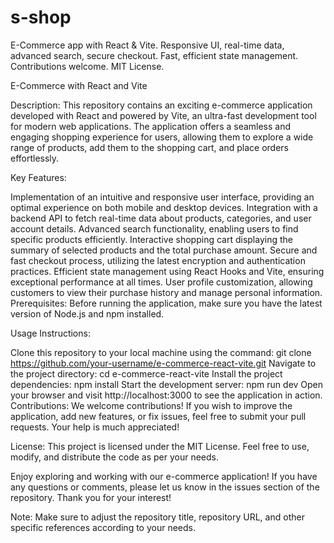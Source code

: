 # s-shop
E-Commerce app with React &amp; Vite. Responsive UI, real-time data, advanced search, secure checkout. Fast, efficient state management. Contributions welcome. MIT License.

 E-Commerce with React and Vite

Description:
This repository contains an exciting e-commerce application developed with React and powered by Vite, an ultra-fast development tool for modern web applications. The application offers a seamless and engaging shopping experience for users, allowing them to explore a wide range of products, add them to the shopping cart, and place orders effortlessly.

Key Features:

Implementation of an intuitive and responsive user interface, providing an optimal experience on both mobile and desktop devices.
Integration with a backend API to fetch real-time data about products, categories, and user account details.
Advanced search functionality, enabling users to find specific products efficiently.
Interactive shopping cart displaying the summary of selected products and the total purchase amount.
Secure and fast checkout process, utilizing the latest encryption and authentication practices.
Efficient state management using React Hooks and Vite, ensuring exceptional performance at all times.
User profile customization, allowing customers to view their purchase history and manage personal information.
Prerequisites:
Before running the application, make sure you have the latest version of Node.js and npm installed.

Usage Instructions:

Clone this repository to your local machine using the command: git clone https://github.com/your-username/e-commerce-react-vite.git
Navigate to the project directory: cd e-commerce-react-vite
Install the project dependencies: npm install
Start the development server: npm run dev
Open your browser and visit http://localhost:3000 to see the application in action.
Contributions:
We welcome contributions! If you wish to improve the application, add new features, or fix issues, feel free to submit your pull requests. Your help is much appreciated!

License:
This project is licensed under the MIT License. Feel free to use, modify, and distribute the code as per your needs.

Enjoy exploring and working with our e-commerce application! If you have any questions or comments, please let us know in the issues section of the repository. Thank you for your interest!

Note: Make sure to adjust the repository title, repository URL, and other specific references according to your needs.
